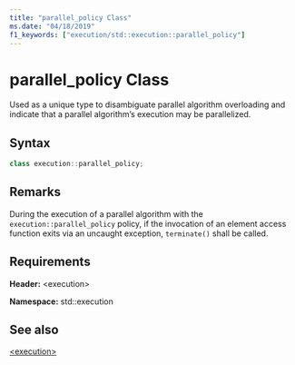 ```yaml
---
title: "parallel_policy Class"
ms.date: "04/18/2019"
f1_keywords: ["execution/std::execution::parallel_policy"]
---
```

# parallel_policy Class

Used as a unique type to disambiguate parallel algorithm overloading and indicate that a parallel algorithm’s execution may be parallelized.

## Syntax

```cpp
class execution::parallel_policy;
```

## Remarks

During the execution of a parallel algorithm with the `execution::parallel_policy` policy, if the invocation of an element access function exits via an uncaught exception, `terminate()` shall be called.

## Requirements

**Header:** \<execution>

**Namespace:** std::execution

## See also

[\<execution>](../standard-library/execution.md)
